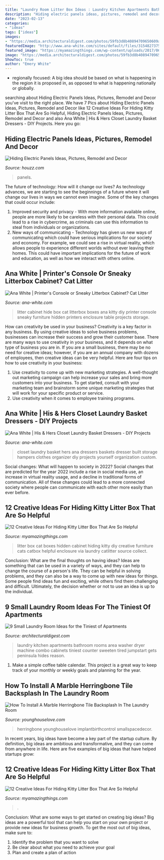 ```yaml
---
title: "Laundry Room Litter Box Ideas : Laundry Kitchen Apartments Bathroom Rooms Area Washer Dryer Machine Combo Cabinets Tiniest Counter Sweeten Tired Jumpstart Gets Peninsula Hides Reason"
description: "Hiding electric panels ideas, pictures, remodel and decor"
date: "2023-02-13"
categories:
- "ideas"
tags: ["ideas"]
images:
- "https://media.architecturaldigest.com/photos/59fb3d8b40894709650609a9/master/w_1600%2Cc_limit/sweeten-laundry-rooms-05.jpg"
featuredImage: "http://www.ana-white.com/sites/default/files/3154827375_1369410823.JPG"
featured_image: "https://myamazingthings.com/wp-content/uploads/2017/06/kitty-box-13.jpg"
image: "https://media.architecturaldigest.com/photos/59fb3d8b40894709650609a9/master/w_1600%2Cc_limit/sweeten-laundry-rooms-05.jpg"
ShowToc: true
author: "Emery White"
---
```



- regionally focused: A big idea should be based on what is happening in the region it is proposed in, as opposed to what is happening nationally or globally.

	

		
searching about Hiding Electric Panels Ideas, Pictures, Remodel and Decor you've visit to the right place. We have 7 Pics about Hiding Electric Panels Ideas, Pictures, Remodel and Decor like 12 Creative Ideas For Hiding Kitty Litter Box That Are So Helpful, Hiding Electric Panels Ideas, Pictures, Remodel and Decor and also Ana White | His &amp; Hers Closet Laundry Basket Dressers - DIY Projects. Here you go:
		
    
## Hiding Electric Panels Ideas, Pictures, Remodel And Decor

<img loading=lazy src="https://st.hzcdn.com/fimgs/0b310ae304569b8c_2069-w500-h666-b0-p0--contemporary-basement.jpg" onerror="this.onerror=null;this.src='https://tse1.mm.bing.net/th?id=OIP.l0H59FMK-yGSXe9cE8i3TwHaJ3&amp;pid=15.1';" alt="Hiding Electric Panels Ideas, Pictures, Remodel and Decor">

_Source: houzz.com_

>panels. 

	

The future of technology: How will it change our lives?
As technology advances, we are starting to see the beginnings of a future where it will change our lives in ways we cannot even imagine. Some of the key changes that could occur include: 
1. Improved security and privacy - With more information available online, people are more likely to be careless with their personal data. This could lead to a rise in cybercrime, as criminals can use this information to steal from individuals or organizations. 
2. New ways of communicating - Technology has given us new ways of communicating which could have serious implications for our society and economy. For example, we could see a rise in virtual reality, which allows people to experience different worlds without ever leaving their homes. This could have important implications for the future of work and education, as well as how we interact with others online. 

    
## Ana White | Printer&#039;s Console Or Sneaky Litterbox Cabinet? Cat Litter

<img loading=lazy src="http://www.ana-white.com/sites/default/files/3154818002_1353859957.JPG" onerror="this.onerror=null;this.src='https://tse2.mm.bing.net/th?id=OIP.rwwDPwwdGG_tLr9DWHJISAHaJ4&amp;pid=15.1';" alt="Ana White | Printer&#039;s Console or Sneaky Litterbox Cabinet? Cat Litter">

_Source: ana-white.com_

>litter cabinet hide box cat litterbox boxes ana kitty diy printer console sneaky furniture hidden printers enclosure table projects storage. 

	

How can creativity be used in your business?
Creativity is a key factor in any business. By using creative ideas to solve business problems, businesses can increase their success and grow their customer base. There are many ways to use creativity in your business, and it depends on what type of business you are in. If you are a small business, there may be no need for creative ideas; however, if you are an annual company with dozens of employees, then creative ideas can be very helpful. Here are four tips on how to use creativity in your business: 
1) Use creativity to come up with new marketing strategies. A well-thought out marketing campaign can help increase your sales and bring more customers into your business. To get started, consult with your marketing team and brainstorm some unique marketing strategies that will work for your specific product or service. 
2) Use creativity when it comes to employee training programs.

    
## Ana White | His &amp; Hers Closet Laundry Basket Dressers - DIY Projects

<img loading=lazy src="http://www.ana-white.com/sites/default/files/3154827375_1369410823.JPG" onerror="this.onerror=null;this.src='https://tse3.mm.bing.net/th?id=OIP.HN2vGkypd1FefBlSvwD2_wHaJ4&amp;pid=15.1';" alt="Ana White | His &amp; Hers Closet Laundry Basket Dressers - DIY Projects">

_Source: ana-white.com_

>closet laundry basket hers ana dressers baskets dresser built storage hampers clothes organizer diy projects yourself organization custom. 

	

Social changes: What will happen to society in 2022?
Social changes that are predicted for the year 2022 include a rise in social media use, an increase in virtual reality usage, and a decline in traditional forms of communication. All of these changes could lead to a more connected society where people can communicate with each other more easily than ever before.

    
## 12 Creative Ideas For Hiding Kitty Litter Box That Are So Helpful

<img loading=lazy src="http://myamazingthings.com/wp-content/uploads/2017/06/kitty-box-12.jpg" onerror="this.onerror=null;this.src='https://tse4.mm.bing.net/th?id=OIP.Uy-Gwfwh6_O7l1QszH3OVwHaE6&amp;pid=15.1';" alt="12 Creative Ideas For Hiding Kitty Litter Box That Are So Helpful">

_Source: myamazingthings.com_

>litter box cat boxes hidden cabinet hiding kitty diy creative furniture cats catbox helpful enclosure via laundry catlitter source collect. 

	

Conclusion: What are the final thoughts on having ideas?
Ideas are something that can be used in a variety of ways, and they can help to change the course of a person's life. They can be helpful in solving problems, and they can also be a way to come up with new ideas for things. Some people find ideas fun and exciting, while others find them challenging and difficult. Ultimately, the decision whether or not to use an idea is up to the individual.

    
## 9 Small Laundry Room Ideas For The Tiniest Of Apartments

<img loading=lazy src="https://media.architecturaldigest.com/photos/59fb3d8b40894709650609a9/master/w_1600%2Cc_limit/sweeten-laundry-rooms-05.jpg" onerror="this.onerror=null;this.src='https://tse2.mm.bing.net/th?id=OIP.iV70P0Y0Rj2YIgkWyd50-AHaLH&amp;pid=15.1';" alt="9 Small Laundry Room Ideas for the Tiniest of Apartments">

_Source: architecturaldigest.com_

>laundry kitchen apartments bathroom rooms area washer dryer machine combo cabinets tiniest counter sweeten tired jumpstart gets peninsula hides reason. 

	

1. Make a simple coffee table calendar. This project is a great way to keep track of your monthly or weekly goals and planning for the year.

    
## How To Install A Marble Herringbone Tile Backsplash In The Laundry Room

<img loading=lazy src="https://www.younghouselove.com/wp-content/uploads/2014/08/LaundryTileAfterShot.jpg" onerror="this.onerror=null;this.src='https://tse2.mm.bing.net/th?id=OIP.-U3WBarJhoPvzGzAQYv6vQAAAA&amp;pid=15.1';" alt="How To Install A Marble Herringbone Tile Backsplash In The Laundry Room">

_Source: younghouselove.com_

>herringbone younghouselove implantbirthcontrol smallspacedecor. 

	

In recent years, big ideas have become a key part of the startup culture. By definition, big ideas are ambitious and transformative, and they can come from anywhere in life. Here are five examples of big ideas that have helped startups grow: 

    
## 12 Creative Ideas For Hiding Kitty Litter Box That Are So Helpful

<img loading=lazy src="https://myamazingthings.com/wp-content/uploads/2017/06/kitty-box-13.jpg" onerror="this.onerror=null;this.src='https://tse2.mm.bing.net/th?id=OIP.Yvp7vOdR9V8EyfI-htxBQQHaJ4&amp;pid=15.1';" alt="12 Creative Ideas For Hiding Kitty Litter Box That Are So Helpful">

_Source: myamazingthings.com_

>. 

	

Conclusion: What are some ways to get started on creating big ideas?
Big ideas are a powerful tool that can help you start on your own project or provide new ideas for business growth. To get the most out of big ideas, make sure to:
1. Identify the problem that you want to solve
2. Be clear about what you need to achieve your goal
3. Plan and create a plan of action

